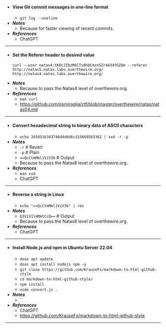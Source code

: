 - #### View Git commit messages in one-line format
    - `git log --oneline`
- ***Notes***
    - Because for faster viewing of recent commits.
- ***References***
    - ChatGPT
- ---
- #### Set the Referer header to desired value
    ```
    curl --user natas4:tKOcJIbzM4lTs8hbCmzn5Zr4434fGZQm --referer http://natas5.natas.labs.overthewire.org/ http://natas4.natas.labs.overthewire.org/
    ```
- ***Notes***
    - Because to pass the Natas4 level of overthewire.org.
- ***References***
    - `man curl`
    - https://github.com/psmiraglia/ctf/blob/master/overthewire/natas/natas04.md
- ---
- #### Convert hexadecimal string to binary data of ASCII characters
    - `echo 3d3d516343746d4d6d6c315669563362 | xxd -r -p`
- ***Notes***
    - `-r` # Revert
    - `-p` # Plain
    - `==QcCtmMml1ViV3b` # Output
    - Because to pass the Natas8 level of overthewire.org.
- ***References***
    - `man xxd`
    - ChatGPT
- ---
- #### Reverse a string in Linux
    - `echo "==QcCtmMml1ViV3b" | rev`
- ***Notes***
    - `b3ViV1lmMmtCcQ==` # Output
    - Because to pass the Natas8 level of overthewire.org.
- ***References***
    - ChatGPT
- ---
- #### Install Node.js and npm in Ubuntu Server 22.04
    - `doas apt update`
    - `doas apt install nodejs npm -y`
    - `git clone https://github.com/KrauseFx/markdown-to-html-github-style`
    - `cd markdown-to-html-github-style/`
    - `npm install`
    - `node convert.js .`
- ***Notes***
    - ``
- ***References***
    - ChatGPT
    - https://github.com/KrauseFx/markdown-to-html-github-style
- ---
